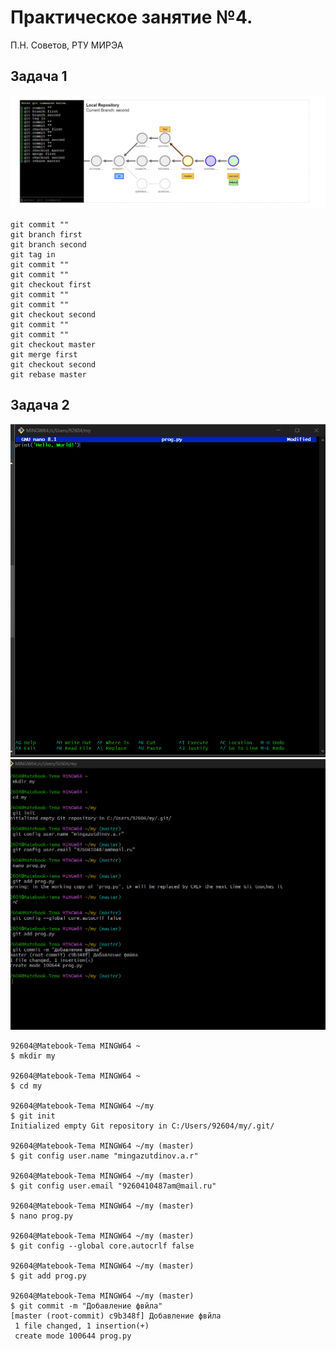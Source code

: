 # Практическое занятие №4.

П.Н. Советов, РТУ МИРЭА

## Задача 1

![Задание 1](https://github.com/teeeema/mingazutdinov.a.r/blob/main/prac_4/1.jpg)

```
git commit ""
git branch first
git branch second
git tag in
git commit ""
git commit ""
git checkout first
git commit ""
git commit ""
git checkout second
git commit ""
git commit ""
git checkout master
git merge first
git checkout second
git rebase master  
```

## Задача 2

![Задание 2](https://github.com/teeeema/mingazutdinov.a.r/blob/main/prac_4/2.1.jpg)
![Задание 2](https://github.com/teeeema/mingazutdinov.a.r/blob/main/prac_4/2.2.jpg)

```
92604@Matebook-Tema MINGW64 ~
$ mkdir my

92604@Matebook-Tema MINGW64 ~
$ cd my

92604@Matebook-Tema MINGW64 ~/my
$ git init
Initialized empty Git repository in C:/Users/92604/my/.git/

92604@Matebook-Tema MINGW64 ~/my (master)
$ git config user.name "mingazutdinov.a.r"

92604@Matebook-Tema MINGW64 ~/my (master)
$ git config user.email "9260410487am@mail.ru"

92604@Matebook-Tema MINGW64 ~/my (master)
$ nano prog.py

92604@Matebook-Tema MINGW64 ~/my (master)
$ git config --global core.autocrlf false

92604@Matebook-Tema MINGW64 ~/my (master)
$ git add prog.py

92604@Matebook-Tema MINGW64 ~/my (master)
$ git commit -m "Добавление фвйла"
[master (root-commit) c9b348f] Добавление фвйла
 1 file changed, 1 insertion(+)
 create mode 100644 prog.py
```
